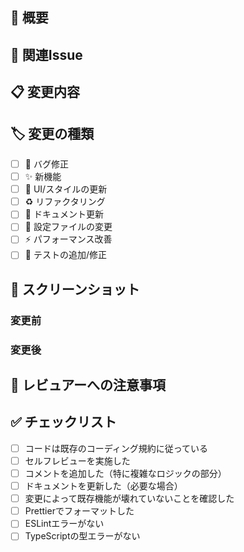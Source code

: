 ## 📝 概要

## 🎯 関連Issue

## 📋 変更内容

## 🏷️ 変更の種類

- [ ] 🐛 バグ修正
- [ ] ✨ 新機能
- [ ] 💄 UI/スタイルの更新
- [ ] ♻️ リファクタリング
- [ ] 📝 ドキュメント更新
- [ ] 🔧 設定ファイルの変更
- [ ] ⚡ パフォーマンス改善
- [ ] 🧪 テストの追加/修正

## 📸 スクリーンショット

### 変更前

### 変更後

## 📌 レビュアーへの注意事項

## ✅ チェックリスト

- [ ] コードは既存のコーディング規約に従っている
- [ ] セルフレビューを実施した
- [ ] コメントを追加した（特に複雑なロジックの部分）
- [ ] ドキュメントを更新した（必要な場合）
- [ ] 変更によって既存機能が壊れていないことを確認した
- [ ] Prettierでフォーマットした
- [ ] ESLintエラーがない
- [ ] TypeScriptの型エラーがない
